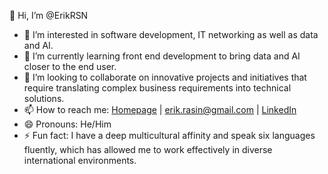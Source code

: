 👋 Hi, I’m @ErikRSN

- 👀 I’m interested in software development, IT networking as well as data and AI.
- 🌱 I’m currently learning front end development to bring data and AI closer to the end user.
- 💞️ I’m looking to collaborate on innovative projects and initiatives that require translating complex business requirements into technical solutions.
- 📫 How to reach me: [Homepage](https://www.erikrasin.io/) | [erik.rasin@gmail.com](mailto:erik.rasin@gmail.com) | [LinkedIn](https://www.linkedin.com/in/erik-rasin/)
- 😄 Pronouns: He/Him
- ⚡ Fun fact: I have a deep multicultural affinity and speak six languages fluently, which has allowed me to work effectively in diverse international environments.

<!---
ErikRSN/ErikRSN is a ✨ special ✨ repository because its `README.md` (this file) appears on your GitHub profile.
You can click the Preview link to take a look at your changes.
--->
